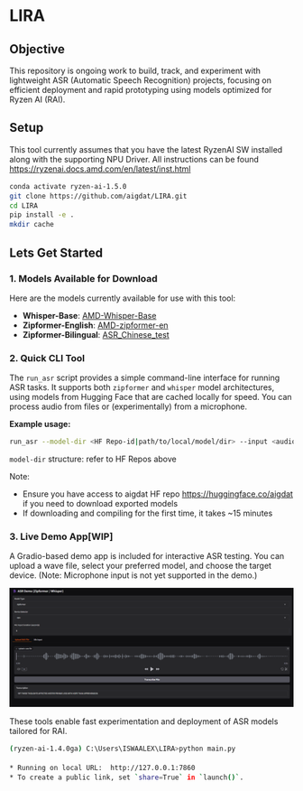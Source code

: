 # LIRA

## Objective

This repository is ongoing work to build, track, and experiment with lightweight ASR (Automatic Speech Recognition) projects, focusing on efficient deployment and rapid prototyping using models optimized for Ryzen AI (RAI).
## Setup
This tool currently assumes that you have the latest RyzenAI SW installed along with the supporting NPU Driver. All instructions can be found https://ryzenai.docs.amd.com/en/latest/inst.html
```sh
conda activate ryzen-ai-1.5.0
git clone https://github.com/aigdat/LIRA.git
cd LIRA
pip install -e .
mkdir cache
```
## Lets Get Started

### 1. Models Available for Download
Here are the models currently available for use with this tool:

- **Whisper-Base**: [AMD-Whisper-Base](https://huggingface.co/aigdat/AMD-Whisper-Base)
- **Zipformer-English**: [AMD-zipformer-en](https://huggingface.co/aigdat/AMD-zipformer-en)
- **Zipformer-Bilingual**: [ASR_Chinese_test](https://huggingface.co/aigdat/ASR_Chinese_test)

### 2. Quick CLI Tool

The `run_asr` script provides a simple command-line interface for running ASR tasks. It supports both `zipformer` and `whisper` model architectures, using models from Hugging Face that are cached locally for speed. You can process audio from files or (experimentally) from a microphone.

**Example usage:**

```sh
run_asr --model-dir <HF Repo-id|path/to/local/model/dir> --input <audio.wav|mic> --duration <seconds> --model-type <zipformer|whisper> --device <cpu|npu>
```
`model-dir` structure: refer to HF Repos above

Note:
- Ensure you have access to aigdat HF repo https://huggingface.co/aigdat if you need to download exported models
- If downloading and compiling for the first time, it takes ~15 minutes

### 3. Live Demo App[WIP]

A Gradio-based demo app is included for interactive ASR testing. You can upload a wave file, select your preferred model, and choose the target device. 
(Note: Microphone input is not yet supported in the demo.)

![ASR System Overview](images/asrimage.png)


These tools enable fast experimentation and deployment of ASR models tailored for RAI.

```bash
(ryzen-ai-1.4.0ga) C:\Users\ISWAALEX\LIRA>python main.py

* Running on local URL:  http://127.0.0.1:7860
* To create a public link, set `share=True` in `launch()`.
```
